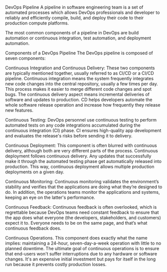 DevOps Pipeline
A pipeline in software engineering team is a set of automated processes which allows DevOps professionals and developer to reliably and efficiently compile, build, and deploy their code to their production compute platforms.

The most common components of a pipeline in DevOps are build automation or continuous integration, test automation, and deployment automation.

Components of a DevOps Pipeline
The DevOps pipeline is composed of seven components:

Continuous Integration and Continuous Delivery: These two components are typically mentioned together, usually referred to as CI/CD or a CI/CD pipeline. Continuous integration means the system frequently integrates new code changes into the central repository, usually a few times per day. This process makes it easier to merge different code changes and spot bugs.
The continuous delivery aspect means incremental deliveries of software and updates to production. CD helps developers automate the whole software release operation and increase how frequently they release new features.

Continuous Testing: DevOps personnel use continuous testing to perform automated tests on any code integrations accumulated during the continuous integration (CI) phase. CI ensures high-quality app development and evaluates the release's risks before sending it to delivery.

Continuous Deployment: This component is often blurred with continuous delivery, although both are very different parts of the process. Continuous deployment follows continuous delivery. Any updates that successfully make it through the automated testing phase get automatically released into production. This way, continuous deployment allows multiple production deployments on a given day.

Continuous Monitoring: Continuous monitoring validates the environment’s stability and verifies that the applications are doing what they’re designed to do. In addition, the operations teams monitor the applications and systems, keeping an eye on the latter's performance.

Continuous Feedback: Continuous feedback is often overlooked, which is regrettable because DevOps teams need constant feedback to ensure that the app does what everyone (the developers, stakeholders, and customers) expect it to. Everyone needs to be on the same page, and that’s what continuous feedback does.

Continuous Operations. This component does exactly what the name implies: maintaining a 24-hour, seven-day-a-week operation with little to no planned downtime. The ultimate goal of continuous operations is to ensure that end-users won't suffer interruptions due to any hardware or software changes. It's an expensive initial investment but pays for itself in the long run because it prevents costly production losses.